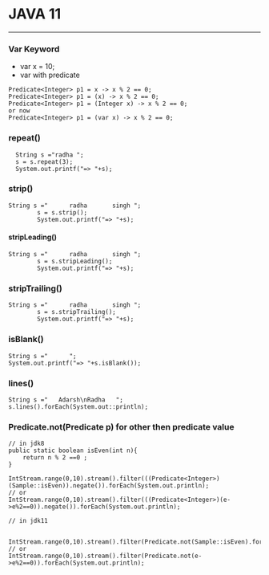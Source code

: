 
# JAVA 11

---


### Var Keyword 

* var x = 10;
* var with predicate 
```
Predicate<Integer> p1 = x -> x % 2 == 0;
Predicate<Integer> p1 = (x) -> x % 2 == 0;
Predicate<Integer> p1 = (Integer x) -> x % 2 == 0;
or now 
Predicate<Integer> p1 = (var x) -> x % 2 == 0;
```


### repeat()

```
  String s ="radha ";
  s = s.repeat(3);
  System.out.printf("=> "+s);

```

### strip()

```
String s ="      radha       singh ";
        s = s.strip();
        System.out.printf("=> "+s);
```

#### stripLeading()

```
String s ="      radha       singh ";
        s = s.stripLeading();
        System.out.printf("=> "+s);
```

### stripTrailing()

```
String s ="      radha       singh ";
        s = s.stripTrailing();
        System.out.printf("=> "+s);

```

### isBlank()

````
String s ="      ";
System.out.printf("=> "+s.isBlank());
````

### lines()

```
String s ="   Adarsh\nRadha   ";
s.lines().forEach(System.out::println);
```

### Predicate.not(Predicate p) for other then predicate value 
```
// in jdk8 
public static boolean isEven(int n){
	return n % 2 ==0 ;
}

IntStream.range(0,10).stream().filter(((Predicate<Integer>)(Sample::isEven)).negate()).forEach(System.out.println);
// or 
IntStream.range(0,10).stream().filter(((Predicate<Integer>)(e->e%2==0)).negate()).forEach(System.out.println);

// in jdk11 


IntStream.range(0,10).stream().filter(Predicate.not(Sample::isEven).forEach(System.out.println);
// or 
IntStream.range(0,10).stream().filter(Predicate.not(e->e%2==0)).forEach(System.out.println);

```